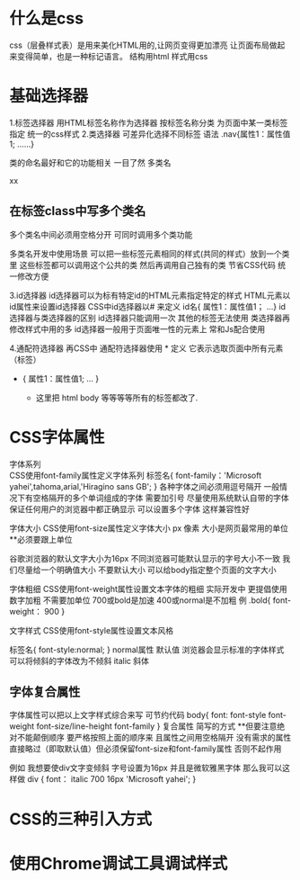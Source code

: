  # 什么是css
 
 css（层叠样式表）是用来美化HTML用的,让网页变得更加漂亮 让页面布局做起来变得简单，也是一种标记语言。
 结构用html 样式用css
  
# 基础选择器
1.标签选择器 用HTML标签名称作为选择器 按标签名称分类 为页面中某一类标签指定 统一的css样式
2.类选择器 可差异化选择不同标签 语法     .nav{属性1：属性值1;
                                                ......}
                                                
类的命名最好和它的功能相关 一目了然
多类名 <div class="red font20">xx</div>
## 在标签class中写多个类名
多个类名中间必须用空格分开 可同时调用多个类功能

多类名开发中使用场景
可以把一些标签元素相同的样式(共同的样式）放到一个类里
这些标签都可以调用这个公共的类 然后再调用自己独有的类
节省CSS代码 统一修改方便

3.id选择器
id选择器可以为标有特定id的HTML元素指定特定的样式
HTML元素以id属性来设置id选择器 CSS中id选择器以# 来定义
id名{
        属性1：属性值1；
         ...}
id选择器与类选择器的区别 id选择器只能调用一次 其他的标签无法使用
类选择器再修改样式中用的多 id选择器一般用于页面唯一性的元素上 常和Js配合使用
      
4.通配符选择器
再CSS中 通配符选择器使用 * 定义 它表示选取页面中所有元素（标签）
* {
   属性1：属性值1;
    ...
    }
    
   * 这里把 html body 等等等等所有的标签都改了.
   
   
# CSS字体属性 

字体系列  
CSS使用font-family属性定义字体系列
标签名{
                  font-family：'Microsoft yahei',tahoma,arial,'Hiragino sans GB';
                 }
各种字体之间必须用逗号隔开
一般情况下有空格隔开的多个单词组成的字体 需要加引号
尽量使用系统默认自带的字体 保证任何用户的浏览器中都正确显示
可以设置多个字体 这样兼容性好

字体大小
CSS使用font-size属性定义字体大小
px 像素 大小是网页最常用的单位 **必须要跟上单位

谷歌浏览器的默认文字大小为16px
不同浏览器可能默认显示的字号大小不一致 我们尽量给一个明确值大小 不要默认大小
可以给body指定整个页面的文字大小

字体粗细
CSS使用font-weight属性设置文本字体的粗细
实际开发中 更提倡使用数字加粗 不需要加单位 700或bold是加速 400或normal是不加粗
例 .bold{
         font-weight： 900
         }

文字样式
CSS使用font-style属性设置文本风格

标签名{
       font-style:normal;
       }
normal属性 默认值 浏览器会显示标准的字体样式 可以将倾斜的字体改为不倾斜
italic 斜体


## 字体复合属性
字体属性可以把以上文字样式综合来写 可节约代码
body{
    font: font-style font-weight font-size/line-height font-family
        }
复合属性 简写的方式 **但要注意绝对不能颠倒顺序 要严格按照上面的顺序来 且属性之间用空格隔开 
没有需求的属性直接略过（即取默认值）但必须保留font-size和font-family属性 否则不起作用

例如 我想要使div文字变倾斜 字号设置为16px 并且是微软雅黑字体
那么我可以这样做
div {
     font： italic 700 16px 'Microsoft yahei';
     }
# CSS的三种引入方式

# 使用Chrome调试工具调试样式